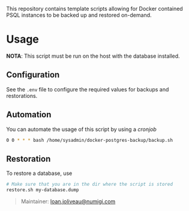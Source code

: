 This repository contains template scripts allowing for Docker contained PSQL instances to be backed up and restored on-demand.

# Usage
**NOTA**: This script must be run on the host with the database installed.

## Configuration
See the `.env` file to configure the required values for backups and restorations.
## Automation
You can automate the usage of this script by using a _cronjob_
```bash
0 0 * * * bash /home/sysadmin/docker-postgres-backup/backup.sh
```
## Restoration
To restore a database, use
```bash
# Make sure that you are in the dir where the script is stored
restore.sh my-database.dump
```

>Maintainer: loan.joliveau@numigi.com